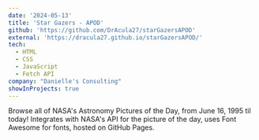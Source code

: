 ```yaml
---
date: '2024-05-13'
title: 'Star Gazers - APOD'
github: 'https://github.com/DrAcula27/starGazersAPOD'
external: 'https://dracula27.github.io/starGazersAPOD/'
tech:
  - HTML
  - CSS
  - JavaScript
  - Fetch API
company: "Danielle's Consulting"
showInProjects: true
---
```


Browse all of NASA's Astronomy Pictures of the Day, from June 16, 1995 til today! Integrates with NASA's API for the picture of the day, uses Font Awesome for fonts, hosted on GitHub Pages.
